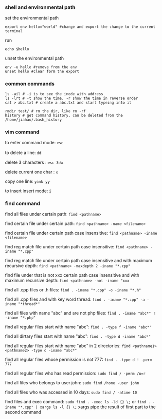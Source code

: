 ### shell and environmental path
set the environmental path
```
export env hello="world" #change and export the change to the current terminal
```
run
```
echo $hello
```

unset the environmental path

```
env -u hello #remove from the env
unset hello #clear form the export
```

### common commands
```
ls -ail # -i is to see the inode with address
ls -lrt # -t show the time, -r show the time in reverse order
cat > abc.txt # create a abc.txt and start typeing into it

rmdir test/ # rm the dir, like rm -rf
history # get command history. can be deleted from the /home/jiahao/.bash_history

```

### vim command
to enter command mode: `esc` 

to delete a line: `dd` 　

delete 3 characters : `esc 3dw`

delete current one char : `x`

copy one line: `yank yy`

to insert insert mode: `i`

### find command
find all files under certain path: `find <pathname>`

find certain file under certain path: `find <pathname> -name <filename>`

find certain file under certain path case insensitive: `find <pathname> -iname <filename>`

find reg match file under certain path case insensitive: `find <pathname> -iname "*.cpp"`

find reg match file under certain path case insensitive and with maximum recursive depth: `find <pathname> -maxdepth 2 -iname "*.cpp"`

find file under that is not xxx  certain path case insensitive and with maximum recursive depth: `find <pathname> -not -iname "xxx`

find all .cpp files or .h files: `find . -iname "*.cpp" -o -iname "*.h"`

find all .cpp files and with key word thread: `find . -iname "*.cpp" -a -iname "*thread*"`

find all files with name "abc" and are not php files: `find . -iname "abc*" ! -iname "*.php"`

find all regular files start with name "abc": `find . -type f -iname "abc*"`

find all dirtary files start with name "abc": `find . -type d -iname "abc*"`

find all regular files start with name "abc" in 2 directories: `find <pathname1> <pathname2> -type d -iname "abc*"`

find all regular files whose permission is not 777: `find . -type d ! -perm 777`

find all regular files who has read permission: `sudo find / -perm /u=r`

find all files who belongs to user john: `sudo find /home -user john`

find all files who was accessed in 10 days: `sudo find / -atime 10`

find files and exec command: `sudo find . -exec ls -ld {} \;`  or  `find . -iname "*.cpp" | xargs ls -l {} \;` xargs pipe the result of first part to the second command